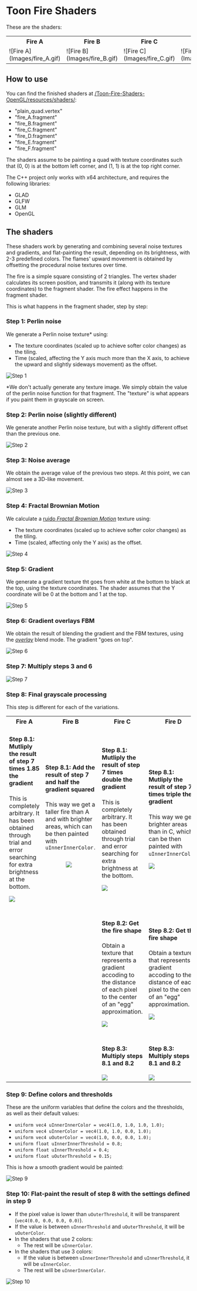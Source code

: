 # Toon Fire Shaders

These are the shaders:

<table>
  <tbody>
    <tr>
      <th>Fire A</th>
      <th>Fire B</th>
      <th>Fire C</th>
      <th>Fire D</th>
      <th>Fire E</th>
      <th>Fire F</th>
    </tr>
    <tr>
      <td>![Fire A](Images/fire_A.gif)</td>
      <td>![Fire B](Images/fire_B.gif)</td>
      <td>![Fire C](Images/fire_C.gif)</td>
      <td>![Fire D](Images/fire_D.gif)</td>
      <td>![Fire E](Images/fire_E.gif)</td>
      <td>![Fire F](Images/fire_F.gif)</td>
    </tr>
  </tbody>
</table>

## How to use

You can find the finished shaders at [/Toon-Fire-Shaders-OpenGL/resources/shaders/](Toon-Fire-Shaders-OpenGL/resources/shaders/):
- "plain_quad.vertex"
- "fire_A.fragment"
- "fire_B.fragment"
- "fire_C.fragment"
- "fire_D.fragment"
- "fire_E.fragment"
- "fire_F.fragment"

The shaders assume to be painting a quad with texture coordinates such that (0, 0) is at the bottom left corner, and (1, 1) is at the top right corner.

The C++ project only works with x64 architecture, and requires the following libraries:
- GLAD
- GLFW
- GLM
- OpenGL

## The shaders

These shaders work by generating and combining several noise textures and gradients, and flat-painting the result, depending on its brightness, with 2-3 predefined colors. The flames' upward movement is obtained by offsetting the procedural noise textures over time.

The fire is a simple square consisting of 2 triangles. The vertex shader calculates its screen position, and transmits it (along with its texture coordinates) to the fragment shader. The fire effect happens in the fragment shader.

This is what happens in the fragment shader, step by step:

### Step 1: Perlin noise

We generate a Perlin noise texture* using:
- The texture coordinates (scaled up to achieve softer color changes) as the tiling.
- Time (scaled, affecting the Y axis much more than the X axis, to achieve the upward and slightly sideways movement) as the offset.

![Step 1](Images/step_1_noise.gif)

\*We don't actually generate any texture image. We simply obtain the value of the perlin noise function for that fragment. The "texture" is what appears if you paint them in grayscale on screen.

### Step 2: Perlin noise (slightly different)

We generate another Perlin noise texture, but with a slightly different offset than the previous one.

![Step 2](Images/step_2_noise.gif)

### Step 3: Noise average

We obtain the average value of the previous two steps. At this point, we can almost see a 3D-like movement.

![Step 3](Images/step_3_noise_avg.gif)

### Step 4: Fractal Brownian Motion

We calculate a [ruido _Fractal Brownian Motion_](https://thebookofshaders.com/13/) texture using:
- The texture coordinates (scaled up to achieve softer color changes) as the tiling.
- Time (scaled, affecting only the Y axis) as the offset.

![Step 4](Images/step_4_fbm.gif)

### Step 5: Gradient

We generate a gradient texture tht goes from white at the bottom to black at the top, using the texture coordinates. The shader assumes that the Y coordinate will be 0 at the bottom and 1 at the top.

![Step 5](Images/step_5_gradient.png)

### Step 6: Gradient overlays FBM

We obtain the result of blending the gradient and the FBM textures, using the [_overlay_](https://en.wikipedia.org/wiki/Blend_modes#Overlay) blend mode. The gradient "goes on top".

![Step 6](Images/step_6_overlayed_fbm.gif)

### Step 7: Multiply steps 3 and 6

![Step 7](Images/step_7_perlin_times_fbm.gif)

### Step 8: Final grayscale processing

This step is different for each of the variations.

<table>
  <tbody>
    <tr>
      <th>Fire A</th>
      <th>Fire B</th>
      <th>Fire C</th>
      <th>Fire D</th>
      <th>Fire E</th>
      <th>Fire F</th>
    </tr>
    <tr>
      <td>
        <h4>Step 8.1: Mutliply the result of step 7 times 1.85 the gradient</h4>
        <p>This is completely arbitrary. It has been obtained through trial and error searching for extra brightness at the bottom.</p>
        <image src="Images/step_8_1_fire_A.gif"/>
      </td>
      <td>
        <h4>Step 8.1: Add the result of step 7 and half the gradient squared</h4>
        <p>This way we get a taller fire than A and with brighter areas, which can be then painted with <code>uInnerInnerColor<code>.</p>
        <image src="Images/step_8_1_fire_B.gif"/>
      </td>
      <td>
        <h4>Step 8.1: Mutliply the result of step 7 times double the gradient</h4>
        <p>This is completely arbitrary. It has been obtained through trial and error searching for extra brightness at the bottom.</p>
        <image src="Images/step_8_1_fire_C_E.gif"/>
      </td>
      <td>
        <h4>Step 8.1: Mutliply the result of step 7 times triple the gradient</h4>
        <p>This way we get brighter areas than in C, which can be then painted with <code>uInnerInnerColor</code>.</p>
        <image src="Images/step_8_1_fire_D_F.gif"/>
      </td>
      <td>
        <h4>Step 8.1: Mutliply the result of step 7 times double the gradient</h4>
        <p>This is completely arbitrary. It has been obtained through trial and error searching for extra brightness at the bottom.</p>
        <image src="Images/step_8_1_fire_C_E.gif"/>
      </td>
      <td>
        <h4>Step 8.1: Mutliply the result of step 7 times triple the gradient</h4>
        <p>This way we get brighter areas than in C, which can be then painted with <code>uInnerInnerColor</code>.</p>
        <image src="Images/step_8_1_fire_D_F.gif"/>
      </td>
    </tr>
    <tr>
      <td></td>
      <td></td>
      <td>
        <h4>Step 8.2: Get the fire shape</h4>
        <p>Obtain a texture that represents a gradient accoding to the distance of each pixel to the center of an "egg" approximation.</p>
        <image src="Images/egg.png"/>
      </td>
      <td>
        <h4>Step 8.2: Get the fire shape</h4>
        <p>Obtain a texture that represents a gradient accoding to the distance of each pixel to the center of an "egg" approximation.</p>
        <image src="Images/egg.png"/>
      </td>
      <td>
        <h4>Step 8.2: Get the fire shape (bolder)</h4>
        <p>Obtain a texture that represents a gradient accoding to the squared distance of each pixel to the center of an "egg" approximation.</p>
        <image src="Images/egg_squared.png"/>
      </td>
      <td>
        <h4>Step 8.2: Get the fire shape (bolder)</h4>
        <p>Obtain a texture that represents a gradient accoding to the squared distance of each pixel to the center of an "egg" approximation.</p>
        <image src="Images/egg_squared.png"/>
      </td>
    </tr>
    <tr>
      <td></td>
      <td></td>
      <td>
        <h4>Step 8.3: Multiply steps 8.1 and 8.2</h4>
        <image src="Images/step_8_3_fire_C.gif"/>
      </td>
      <td>
        <h4>Step 8.3: Multiply steps 8.1 and 8.2</h4>
        <image src="Images/step_8_3_fire_D.gif"/>
      </td>
      <td>
        <h4>Step 8.3: Multiply steps 8.1 and 8.2</h4>
        <image src="Images/step_8_3_fire_E.gif"/>
      </td>
      <td>
        <h4>Step 8.3: Multiply steps 8.1 and 8.2</h4>
        <image src="Images/step_8_3_fire_F.gif"/>
      </td>
    </tr>
  </tbody>
</table>

### Step 9: Define colors and thresholds

These are the uniform variables that define the colors and the thresholds, as well as their default values:
- `uniform vec4 uInnerInnerColor = vec4(1.0, 1.0, 1.0, 1.0);`
- `uniform vec4 uInnerColor = vec4(1.0, 1.0, 0.0, 1.0);`
- `uniform vec4 uOuterColor = vec4(1.0, 0.0, 0.0, 1.0);`
- `uniform float uInnerInnerThreshold = 0.8;`
- `uniform float uInnerThreshold = 0.4;`
- `uniform float uOuterThreshold = 0.15;`

This is how a smooth gradient would be painted:

![Step 9](Images/gradient_vs_toon.png)

### Step 10: Flat-paint the result of step 8 with the settings defined in step 9

- If the pixel value is lower than `uOuterThreshold`, it will be transparent (`vec4(0.0, 0.0, 0.0, 0.0)`).
- If the value is between `uInnerThreshold` and `uOuterThreshold`, it will be `uOuterColor`.
- In the shaders that use 2 colors:
  - The rest will be `uInnerColor`.
- In the shaders that use 3 colors:
  - If the value is between `uInnerInnerThreshold` and `uInnerThreshold`, it will be `uInnerColor`.
  - The rest will be `uInnerInnerColor`.

![Step 10](Images/step_10.gif)
